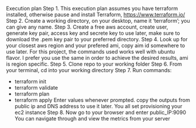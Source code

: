 Execution plan
Step 1. 
This execution plan assumes you have terraform installed, otherwise pause and install Terraform, https://www.terraform.io/
Step 2. 
Create a working directory, on your desktop, name it ‘terraform’; you can give any name.
Step 3. 
Create a free aws account, create user, generate key pair, access key and secrete key to use later, make sure to download the .pem key pair to your preferred directory. 
Step 4. 
Look up for your closest aws region and your prefered ami, copy aim id somewhere to use later. For this project, the commands used works well with ubuntu flavor. I prefer you use the same in order to achieve the desired results, ami is region specific.
Step 5. 
Clone repo to your working folder
Step 6. 
From your terminal, cd into your working directory
Step 7. 
Run commands:
- terraform init 
- terraform validate
- terraform plan
- terraform apply
Enter values whenever prompted. copy the outputs from public ip and DNS address to use it later.
You all set provisioning your ec2 instance
Step 8. 
Now go to your browser and enter public_IP:9090
You can navigate through and view the metrics from your server
